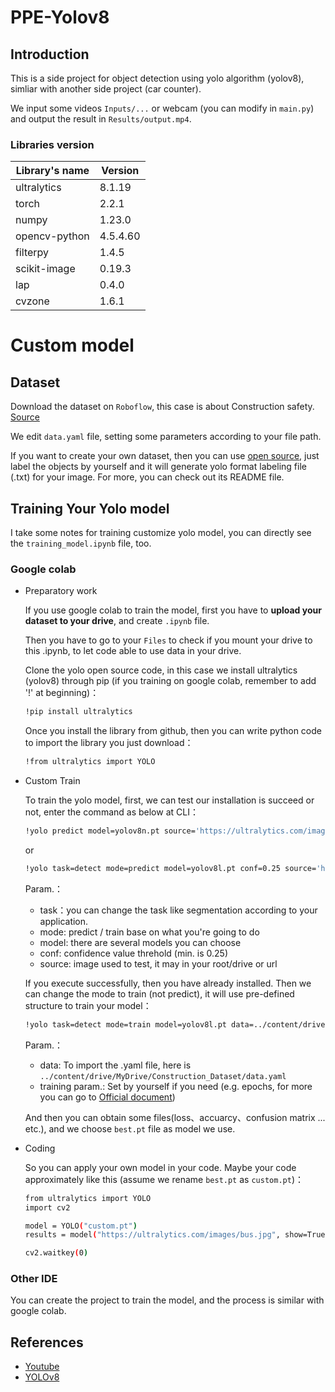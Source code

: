 ﻿# PPE-Yolov8

## Introduction
This is a side project for object detection using yolo algorithm (yolov8), simliar with another side project (car counter).

We input some videos `Inputs/...` or webcam (you can modify in `main.py`) and output the result in `Results/output.mp4`.

### Libraries version
| Library's name | Version       |
| -------------- | ------------- |
| ultralytics    | 8.1.19        |
| torch          | 2.2.1         |
| numpy          | 1.23.0        |
| opencv-python  | 4.5.4.60      |
| filterpy       | 1.4.5         |
| scikit-image   | 0.19.3        |
| lap            | 0.4.0         |
| cvzone         | 1.6.1         |

# Custom model

## Dataset
Download the dataset on `Roboflow`, this case is about Construction safety.  [Source](https://universe.roboflow.com/roboflow-universe-projects/construction-site-safety/dataset/28/download/yolov8)

We edit `data.yaml` file, setting some parameters according to your file path.

If you want to create your own dataset, then you can use [open source](https://github.com/HumanSignal/labelImg), just label the objects by yourself and it will generate yolo format labeling file (.txt) for your image. For more, you can check out its README file.

## Training Your Yolo model

I take some notes for training customize yolo model, you can directly see the `training_model.ipynb` file, too.

### Google colab

* Preparatory work

    If you use google colab to train the model, first you have to **upload your dataset to your drive**, and create `.ipynb` file.
    
    Then you have to go to your `Files` to check if you mount your drive to this .ipynb, to let code able to use data in your drive.
    
    Clone the yolo open source code, in this case we install ultralytics (yolov8) through pip (if you training on google colab, remember to add '!' at beginning)：
    
    ``` bash
    !pip install ultralytics
    
    ```
    
    Once you install the library from github, then you can write python code to import the library you just download：
    
    ``` bash
    !from ultralytics import YOLO
    
    ```

* Custom Train

    To train the yolo model, first, we can test our installation is succeed or not, enter the command as below at CLI：
    
    ``` bash
    !yolo predict model=yolov8n.pt source='https://ultralytics.com/images/bus.jpg'
    
    ```
    
    or
    
    ``` bash
    !yolo task=detect mode=predict model=yolov8l.pt conf=0.25 source='https://ultralytics.com/images/bus.jpg'
    
    ```

    Param.：
    - task：you can change the task like segmentation according to your application.
    - mode: predict / train base on what you're going to do
    - model: there are several models you can choose
    - conf: confidence value threhold (min. is 0.25)
    - source: image used to test, it may in your root/drive or url
    
    If you execute successfully, then you have already installed. Then we can change the mode to train (not predict), it will use pre-defined structure to train your model：
    
    ``` bash
    !yolo task=detect mode=train model=yolov8l.pt data=../content/drive/MyDrive/Construction_Dataset/data.yaml epochs=50 imgsz=640
    ```
    
    Param.：
    - data: To import the .yaml file, here is `../content/drive/MyDrive/Construction_Dataset/data.yaml`
    - training param.: Set by yourself if you need (e.g. epochs, for more you can go to [Official document](https://docs.ultralytics.com/modes/train/#resuming-interrupted-trainings))
    
    And then you can obtain some files(loss、accuarcy、confusion matrix ... etc.), and we choose `best.pt` file as model we use.

* Coding

    So you can apply your own model in your code. Maybe your code approximately like this (assume we rename `best.pt` as `custom.pt`)：
    
    ``` bash
    from ultralytics import YOLO
    import cv2
    
    model = YOLO("custom.pt")
    results = model("https://ultralytics.com/images/bus.jpg", show=True)
    
    cv2.waitkey(0)
    
    ```

### Other IDE
You can create the project to train the model, and the process is similar with google colab.


## References
- [Youtube](https://www.youtube.com/watch?v=WgPbbWmnXJ8)
- [YOLOv8](https://github.com/ultralytics/ultralytics)
